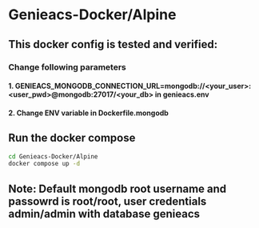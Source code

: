 # Genieacs-Docker/Alpine

## This docker config is tested and verified:

### Change following parameters

#### 1. GENIEACS_MONGODB_CONNECTION_URL=mongodb://<your_user>:<user_pwd>@mongodb:27017/<your_db> in genieacs.env

#### 2. Change ENV variable in Dockerfile.mongodb

## Run the docker compose

```bash
cd Genieacs-Docker/Alpine
docker compose up -d
```

## Note: Default mongodb root username and passowrd is root/root, user credentials admin/admin with database genieacs

